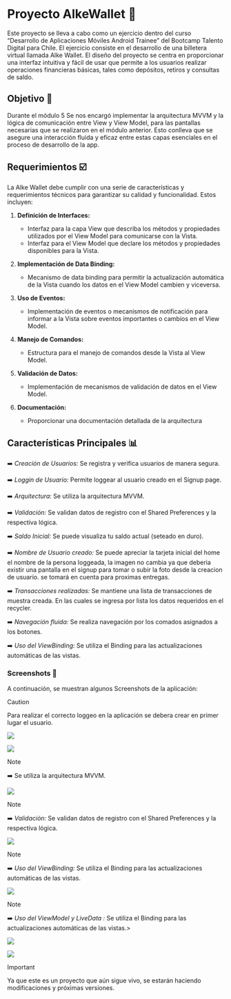 # Proyecto AlkeWallet 🥇

Este proyecto se lleva a cabo como un ejercicio dentro del curso “Desarrollo de Aplicaciones Móviles Android Trainee” del Bootcamp Talento Digital para Chile. El ejercicio consiste en el desarrollo de una billetera virtual llamada Alke Wallet. El diseño del proyecto se centra en proporcionar una interfaz intuitiva y fácil de usar que permite a los usuarios realizar operaciones financieras básicas, tales como depósitos, retiros y consultas de saldo.

## Objetivo 🏹

Durante el módulo 5 Se nos encargó implementar la arquitectura MVVM y la lógica de comunicación entre View y View Model, para las pantallas necesarias que se realizaron en el módulo anterior.  Esto conlleva que se asegure una interacción fluida y eficaz entre estas capas esenciales en el proceso de desarrollo de la app.

## Requerimientos ☑️

La Alke Wallet debe cumplir con una serie de características y requerimientos técnicos para garantizar su calidad y funcionalidad. Estos incluyen:

1. **Definición de Interfaces:**

   - Interfaz para la capa View que describa los métodos y propiedades utilizados por el View Model para comunicarse con la Vista.
   - Interfaz para el View Model que declare los métodos y propiedades disponibles para la Vista.

2. **Implementación de Data Binding:**
   - Mecanismo de data binding para permitir la actualización automática de la Vista cuando los datos en el View Model cambien y viceversa.

3. **Uso de Eventos:**
   - Implementación de eventos o mecanismos de notificación para informar a la Vista sobre eventos importantes o cambios en el View Model.

4. **Manejo de Comandos:**
   - Estructura para el manejo de comandos desde la Vista al View Model.

5. **Validación de Datos:**
   - Implementación de mecanismos de validación de datos en el View Model.

6. **Documentación:**
   - Proporcionar una documentación detallada de la arquitectura


  
## Características Principales 📊

➡️ _Creación de Usuarios:_ Se registra y verifica usuarios de manera segura. 

➡️ _Loggin de Usuario:_ Permite loggear al usuario creado en el Signup page.

➡️ _Arquitectura:_ Se utiliza la arquitectura MVVM.

➡️ _Validación:_ Se validan datos de registro con el Shared Preferences y la respectiva lógica. 

➡️ _Saldo Inicial:_ Se puede visualiza tu saldo actual (seteado en duro).

➡️ _Nombre de Usuario creado:_ Se puede apreciar la tarjeta inicial del home el nombre de la persona loggeada, la imagen no cambia ya que deberia
  existir una pantalla en el signup para tomar o subir la foto desde la creacion de usuario. se tomará en cuenta para proximas entregas. 
 
➡️ _Transacciones realizadas:_ Se mantiene una lista de transacciones de muestra creada. En las cuales se ingresa por lista los datos requeridos en el recycler.

➡️ _Navegación fluida:_ Se realiza navegación por los comados asignados a los botones.

➡️ _Uso del ViewBinding:_ Se utiliza el Binding para las actualizaciones automáticas de las vistas. 

### Screenshots 📘

A continuación, se muestran algunos Screenshots de la aplicación:

> [!CAUTION]
> Para realizar el correcto loggeo en la aplicación se debera crear en primer lugar el usuario.

![](https://github.com/GiovannyELS/Modulo5AlkeWallet/blob/master/Captura%20de%20pantalla%202024-05-28%20170128.png)

![](https://github.com/GiovannyELS/Modulo5AlkeWallet/blob/master/Captura%20de%20pantalla%202024-05-28%20170256.png)

> [!NOTE]
> ➡️ Se utiliza la arquitectura MVVM.

![](https://github.com/GiovannyELS/Modulo5AlkeWallet/blob/master/Captura%20de%20pantalla%202024-05-28%20170939.png)

> [!NOTE]
> ➡️ _Validación:_ Se validan datos de registro con el Shared Preferences y la respectiva lógica.

![](https://github.com/GiovannyELS/Modulo5AlkeWallet/blob/master/Captura%20de%20pantalla%202024-05-28%20171305.png)

> [!NOTE]
> ➡️ _Uso del ViewBinding:_ Se utiliza el Binding para las actualizaciones automáticas de las vistas.

![](https://github.com/GiovannyELS/Modulo5AlkeWallet/blob/master/Captura%20de%20pantalla%202024-05-28%20171043.png)

> [!NOTE]
➡️ _Uso del ViewModel y LiveData :_ Se utiliza el Binding para las actualizaciones automáticas de las vistas.>

![](https://github.com/GiovannyELS/Modulo5AlkeWallet/blob/master/Captura%20de%20pantalla%202024-05-28%20173101.png)

![](https://github.com/GiovannyELS/Modulo5AlkeWallet/blob/master/Captura%20de%20pantalla%202024-05-28%20192059.png)

> [!IMPORTANT]
> Ya que este es un proyecto que aún sigue vivo, se estarán haciendo modificaciones y próximas versiones. 


